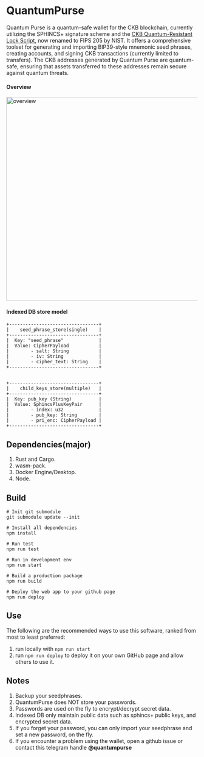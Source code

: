 # QuantumPurse

Quantum Purse is a quantum-safe wallet for the CKB blockchain, currently utilizing the SPHINCS+ signature scheme and the [CKB Quantum-Resistant Lock Script](https://github.com/cryptape/quantum-resistant-lock-script), now renamed to FIPS 205 by NIST. It offers a comprehensive toolset for generating and importing BIP39-style mnemonic seed phrases, creating accounts, and signing CKB transactions (currently limited to transfers). The CKB addresses generated by Quantum Purse are quantum-safe, ensuring that assets transferred to these addresses remain secure against quantum threats.



#### Overview
<img width="535" alt="overview" src="https://github.com/user-attachments/assets/476323b5-9c75-4fa6-9d96-e004d97e3018" />

#### Indexed DB store model

```
+---------------------------------+
|    seed_phrase_store(single)    |
+---------------------------------+
|  Key: "seed_phrase"             |
|  Value: CipherPayload           |
|        - salt: String           |
|        - iv: String             |
|        - cipher_text: String    |
+---------------------------------+


+---------------------------------+
|    child_keys_store(multiple)   |
+---------------------------------+
|  Key: pub_key (String)          |
|  Value: SphincsPlusKeyPair      |
|        - index: u32             |
|        - pub_key: String        |
|        - pri_enc: CipherPayload |
+---------------------------------+
```

## Dependencies(major)
1. Rust and Cargo.
2. wasm-pack.
3. Docker Engine/Desktop.
4. Node.

## Build

```shell
# Init git submodule
git submodule update --init

# Install all dependencies
npm install

# Run test
npm run test

# Run in development env
npm run start

# Build a production package
npm run build

# Deploy the web app to your github page
npm run deploy
```

## Use

The following are the recommended ways to use this software, ranked from most to least preferred:
1. run locally with `npm run start`
2. run `npm run deploy` to deploy it on your own GitHub page and allow others to use it.

## Notes

1. Backup your seedphrases.
2. QuantumPurse does NOT store your passwords.
3. Passwords are used on the fly to encrypt/decrypt secret data.
4. Indexed DB only maintain public data such as sphincs+ public keys, and encrypted secret data.
5. If you forget your password, you can only import your seedphrase and set a new password, on the fly.
6. If you encounter a problem using the wallet, open a github issue or contact this telegram handle **@quantumpurse**
